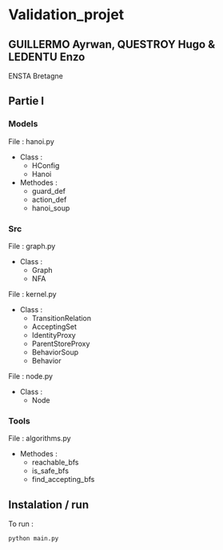 # Validation_projet

GUILLERMO Ayrwan, QUESTROY Hugo & LEDENTU Enzo
------
ENSTA Bretagne


## Partie I

### Models
File  : hanoi.py  
* Class : 
  * HConfig
  * Hanoi
* Methodes : 
  * guard_def
  * action_def
  * hanoi_soup

### Src
File  : graph.py  
* Class : 
  * Graph
  * NFA

File  : kernel.py  
* Class : 
  * TransitionRelation
  * AcceptingSet
  * IdentityProxy
  * ParentStoreProxy
  * BehaviorSoup
  * Behavior

File  : node.py  
* Class : 
  * Node

### Tools
File  : algorithms.py  
* Methodes : 
  * reachable_bfs
  * is_safe_bfs
  * find_accepting_bfs


## Instalation / run

To run :
```shell
python main.py
```